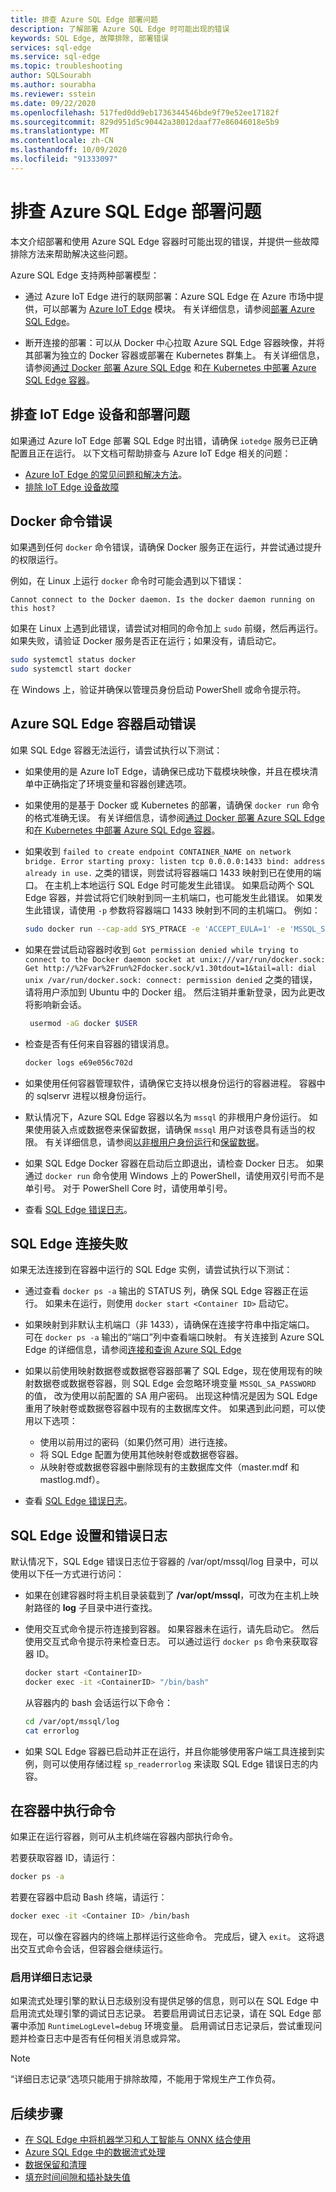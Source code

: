 ```yaml
---
title: 排查 Azure SQL Edge 部署问题
description: 了解部署 Azure SQL Edge 时可能出现的错误
keywords: SQL Edge, 故障排除, 部署错误
services: sql-edge
ms.service: sql-edge
ms.topic: troubleshooting
author: SQLSourabh
ms.author: sourabha
ms.reviewer: sstein
ms.date: 09/22/2020
ms.openlocfilehash: 517fed0dd9eb1736344546bde9f79e52ee17182f
ms.sourcegitcommit: 829d951d5c90442a38012daaf77e86046018e5b9
ms.translationtype: MT
ms.contentlocale: zh-CN
ms.lasthandoff: 10/09/2020
ms.locfileid: "91333097"
---
```

# <a name="troubleshooting-azure-sql-edge-deployments"></a>排查 Azure SQL Edge 部署问题 

本文介绍部署和使用 Azure SQL Edge 容器时可能出现的错误，并提供一些故障排除方法来帮助解决这些问题。 

Azure SQL Edge 支持两种部署模型： 
- 通过 Azure IoT Edge 进行的联网部署：Azure SQL Edge 在 Azure 市场中提供，可以部署为 [Azure IoT Edge](../iot-edge/about-iot-edge.md) 模块。 有关详细信息，请参阅[部署 Azure SQL Edge](deploy-portal.md)。<br>

- 断开连接的部署：可以从 Docker 中心拉取 Azure SQL Edge 容器映像，并将其部署为独立的 Docker 容器或部署在 Kubernetes 群集上。 有关详细信息，请参阅[通过 Docker 部署 Azure SQL Edge](disconnected-deployment.md) 和[在 Kubernetes 中部署 Azure SQL Edge 容器](deploy-kubernetes.md)。

## <a name="troubleshooting-iot-edge-device-and-deployments"></a>排查 IoT Edge 设备和部署问题

如果通过 Azure IoT Edge 部署 SQL Edge 时出错，请确保 `iotedge` 服务已正确配置且正在运行。 以下文档可帮助排查与 Azure IoT Edge 相关的问题：
- [Azure IoT Edge 的常见问题和解决方法](../iot-edge/troubleshoot-common-errors.md)。
- [排除 IoT Edge 设备故障](../iot-edge/troubleshoot.md)

## <a name="docker-command-errors"></a>Docker 命令错误

如果遇到任何 `docker` 命令错误，请确保 Docker 服务正在运行，并尝试通过提升的权限运行。

例如，在 Linux 上运行 `docker` 命令时可能会遇到以下错误：

```output
Cannot connect to the Docker daemon. Is the docker daemon running on this host?
```

如果在 Linux 上遇到此错误，请尝试对相同的命令加上 `sudo` 前缀，然后再运行。 如果失败，请验证 Docker 服务是否正在运行；如果没有，请启动它。

```bash
sudo systemctl status docker
sudo systemctl start docker
```

在 Windows 上，验证并确保以管理员身份启动 PowerShell 或命令提示符。

## <a name="azure-sql-edge-container-startup-errors"></a>Azure SQL Edge 容器启动错误

如果 SQL Edge 容器无法运行，请尝试执行以下测试：

- 如果使用的是 Azure IoT Edge，请确保已成功下载模块映像，并且在模块清单中正确指定了环境变量和容器创建选项。

- 如果使用的是基于 Docker 或 Kubernetes 的部署，请确保 `docker run` 命令的格式准确无误。 有关详细信息，请参阅[通过 Docker 部署 Azure SQL Edge](disconnected-deployment.md) 和[在 Kubernetes 中部署 Azure SQL Edge 容器](deploy-kubernetes.md)。

- 如果收到 `failed to create endpoint CONTAINER_NAME on network bridge. Error starting proxy: listen tcp 0.0.0.0:1433 bind: address already in use.` 之类的错误，则尝试将容器端口 1433 映射到已在使用的端口。 在主机上本地运行 SQL Edge 时可能发生此错误。 如果启动两个 SQL Edge 容器，并尝试将它们映射到同一主机端口，也可能发生此错误。 如果发生此错误，请使用 `-p` 参数将容器端口 1433 映射到不同的主机端口。 例如： 

    ```bash
    sudo docker run --cap-add SYS_PTRACE -e 'ACCEPT_EULA=1' -e 'MSSQL_SA_PASSWORD=yourStrong(!)Password' -p 1433:1433 --name azuresqledge -d mcr.microsoft.com/azure-sql-edge-developer.
    ```

- 如果在尝试启动容器时收到 `Got permission denied while trying to connect to the Docker daemon socket at unix:///var/run/docker.sock: Get http://%2Fvar%2Frun%2Fdocker.sock/v1.30tdout=1&tail=all: dial unix /var/run/docker.sock: connect: permission denied` 之类的错误，请将用户添加到 Ubuntu 中的 Docker 组。 然后注销并重新登录，因为此更改将影响新会话。 

   ```bash
    usermod -aG docker $USER
   ```

- 检查是否有任何来自容器的错误消息。

   ```bash
   docker logs e69e056c702d
   ```

- 如果使用任何容器管理软件，请确保它支持以根身份运行的容器进程。 容器中的 sqlservr 进程以根身份运行。

- 默认情况下，Azure SQL Edge 容器以名为 `mssql` 的非根用户身份运行。 如果使用装入点或数据卷来保留数据，请确保 `mssql` 用户对该卷具有适当的权限。 有关详细信息，请参阅[以非根用户身份运行](configure.md#run-azure-sql-edge-as-non-root-user)和[保留数据](configure.md#persist-your-data)。

- 如果 SQL Edge Docker 容器在启动后立即退出，请检查 Docker 日志。 如果通过 `docker run` 命令使用 Windows 上的 PowerShell，请使用双引号而不是单引号。 对于 PowerShell Core 时，请使用单引号。

- 查看 [SQL Edge 错误日志](#errorlogs)。

## <a name="sql-edge-connection-failures"></a>SQL Edge 连接失败

如果无法连接到在容器中运行的 SQL Edge 实例，请尝试执行以下测试：

- 通过查看 `docker ps -a` 输出的 STATUS 列，确保 SQL Edge 容器正在运行。 如果未在运行，则使用 `docker start <Container ID>` 启动它。

- 如果映射到非默认主机端口（非 1433），请确保在连接字符串中指定端口。 可在 `docker ps -a` 输出的“端口”列中查看端口映射。 有关连接到 Azure SQL Edge 的详细信息，请参阅[连接和查询 Azure SQL Edge](connect.md)

- 如果以前使用映射数据卷或数据卷容器部署了 SQL Edge，现在使用现有的映射数据卷或数据卷容器，则 SQL Edge 会忽略环境变量 `MSSQL_SA_PASSWORD` 的值， 改为使用以前配置的 SA 用户密码。 出现这种情况是因为 SQL Edge 重用了映射卷或数据卷容器中现有的主数据库文件。 如果遇到此问题，可以使用以下选项：

    - 使用以前用过的密码（如果仍然可用）进行连接。
    - 将 SQL Edge 配置为使用其他映射卷或数据卷容器。
    - 从映射卷或数据卷容器中删除现有的主数据库文件（master.mdf 和 mastlog.mdf）。

- 查看 [SQL Edge 错误日志](#errorlogs)。

## <a name="sql-edge-setup-and-error-logs"></a><a id="errorlogs"></a> SQL Edge 设置和错误日志

默认情况下，SQL Edge 错误日志位于容器的 /var/opt/mssql/log 目录中，可以使用以下任一方式进行访问：

- 如果在创建容器时将主机目录装载到了 **/var/opt/mssql**，可改为在主机上映射路径的 **log** 子目录中进行查找。
- 使用交互式命令提示符连接到容器。 如果容器未在运行，请先启动它。 然后使用交互式命令提示符来检查日志。 可以通过运行 `docker ps` 命令来获取容器 ID。

    ```bash
    docker start <ContainerID>
    docker exec -it <ContainerID> "/bin/bash"
    ```

    从容器内的 bash 会话运行以下命令：

    ```bash
    cd /var/opt/mssql/log
    cat errorlog
    ```
- 如果 SQL Edge 容器已启动并正在运行，并且你能够使用客户端工具连接到实例，则可以使用存储过程 `sp_readerrorlog` 来读取 SQL Edge 错误日志的内容。

## <a name="execute-commands-in-a-container"></a>在容器中执行命令

如果正在运行容器，则可从主机终端在容器内部执行命令。

若要获取容器 ID，请运行：

```bash
docker ps -a
```

若要在容器中启动 Bash 终端，请运行：

```bash
docker exec -it <Container ID> /bin/bash
```

现在，可以像在容器内的终端上那样运行这些命令。 完成后，键入 `exit`。 这将退出交互式命令会话，但容器会继续运行。

### <a name="enabling-verbose-logging"></a>启用详细日志记录

如果流式处理引擎的默认日志级别没有提供足够的信息，则可以在 SQL Edge 中启用流式处理引擎的调试日志记录。 若要启用调试日志记录，请在 SQL Edge 部署中添加 `RuntimeLogLevel=debug` 环境变量。 启用调试日志记录后，尝试重现问题并检查日志中是否有任何相关消息或异常。 

> [!NOTE]
> “详细日志记录”选项只能用于排除故障，不能用于常规生产工作负荷。 


## <a name="next-steps"></a>后续步骤

- [在 SQL Edge 中将机器学习和人工智能与 ONNX 结合使用](onnx-overview.md)
- [Azure SQL Edge 中的数据流式处理](stream-data.md)
- [数据保留和清理](data-retention-overview.md)
- [填充时间间隙和插补缺失值](imputing-missing-values.md)







